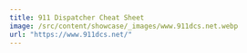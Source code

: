 ```yaml
---
title: 911 Dispatcher Cheat Sheet
image: /src/content/showcase/_images/www.911dcs.net.webp
url: "https://www.911dcs.net/"
---
```

